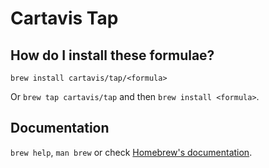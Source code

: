 # Cartavis Tap

## How do I install these formulae?

`brew install cartavis/tap/<formula>`

Or `brew tap cartavis/tap` and then `brew install <formula>`.

## Documentation

`brew help`, `man brew` or check [Homebrew's documentation](https://docs.brew.sh).
